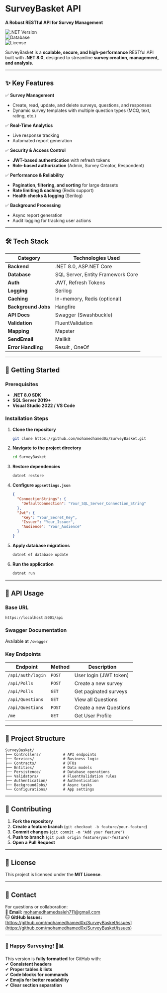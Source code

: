 # **SurveyBasket API**  

**A Robust RESTful API for Survey Management**  

![.NET Version](https://img.shields.io/badge/.NET-8.0-blue)  
![Database](https://img.shields.io/badge/Database-SQL%20Server-red)  
![License](https://img.shields.io/badge/License-MIT-green)  

SurveyBasket is a **scalable, secure, and high-performance** RESTful API built with **.NET 8.0**, designed to streamline **survey creation, management, and analysis**.  

---

## **✨ Key Features**  

✅ **Survey Management**  
- Create, read, update, and delete surveys, questions, and responses  
- Dynamic survey templates with multiple question types (MCQ, text, rating, etc.)  

✅ **Real-Time Analytics**  
- Live response tracking  
- Automated report generation  

✅ **Security & Access Control**  
- **JWT-based authentication** with refresh tokens  
- **Role-based authorization** (Admin, Survey Creator, Respondent)  

✅ **Performance & Reliability**  
- **Pagination, filtering, and sorting** for large datasets  
- **Rate limiting & caching** (Redis support)  
- **Health checks & logging** (Serilog)  

✅ **Background Processing**  
- Async report generation  
- Audit logging for tracking user actions  

---

## **🛠 Tech Stack**  

| Category        | Technologies Used |  
|----------------|------------------|  
| **Backend**    | .NET 8.0, ASP.NET Core |  
| **Database**   | SQL Server, Entity Framework Core |  
| **Auth**       | JWT, Refresh Tokens |  
| **Logging**    | Serilog |  
| **Caching**    | In-memory, Redis (optional) |  
| **Background Jobs** | Hangfire |  
| **API Docs**   | Swagger (Swashbuckle) |  
| **Validation** | FluentValidation | 
| **Mapping** | Mapster |  
| **SendEmail** | Mailkit |  
| **Error Handling** | Result , OneOf|  

---

## **🚀 Getting Started**  

### **Prerequisites**  
- **.NET 8.0 SDK**  
- **SQL Server 2019+**  
- **Visual Studio 2022 / VS Code**  

### **Installation Steps**  

1. **Clone the repository**  
   ```bash
   git clone https://github.com/mohamedhamed0x/SurveyBasket.git
   ```  

2. **Navigate to the project directory**  
   ```bash
   cd SurveyBasket
   ```  

3. **Restore dependencies**  
   ```bash
   dotnet restore
   ```  

4. **Configure `appsettings.json`**  
   ```json
   {
     "ConnectionStrings": {
       "DefaultConnection": "Your_SQL_Server_Connection_String"
     },
     "Jwt": {
       "Key": "Your_Secret_Key",
       "Issuer": "Your_Issuer",
       "Audience": "Your_Audience"
     }
   }
   ```  

5. **Apply database migrations**  
   ```bash
   dotnet ef database update
   ```  

6. **Run the application**  
   ```bash
   dotnet run
   ```  

---

## **📌 API Usage**  

### **Base URL**  
`https://localhost:5001/api`  

### **Swagger Documentation**  
Available at `/swagger`  

### **Key Endpoints**  

| **Endpoint**          | **Method** | **Description** |  
|----------------------|-----------|----------------|  
| `/api/auth/login`    | `POST`    | User login (JWT token) |  
| `/api/Polls`         | `POST`    | Create a new survey |  
| `/api/Polls`         | `GET`     | Get paginated surveys |  
| `/api/Questions`     | `GET`     | View all Questions |  
| `/api/Questions`     | `POST`    | Create a new Questions |  
| `/me`                | `GET`     | Get User Profile |  

---

## **📂 Project Structure**  

```
SurveyBasket/
├── Controllers/          # API endpoints
├── Services/             # Business logic
├── Contracts/            # DTOs
├── Entities/             # Data models 
├── Persistence/          # Database operations
├── Validators/           # FluentValidation rules
├── Authentication/       # Authentication 
├── BackgroundJobs/       # Async tasks
└── Configurations/       # App settings
```

---

## **🤝 Contributing**  

1. **Fork the repository**  
2. **Create a feature branch** (`git checkout -b feature/your-feature`)  
3. **Commit changes** (`git commit -m "Add your feature"`)  
4. **Push to branch** (`git push origin feature/your-feature`)  
5. **Open a Pull Request**  

---

## **📜 License**  
This project is licensed under the **MIT License**.  

---

## **📩 Contact**  
For questions or collaboration:  
📧 **Email:** mohamedhamedsaleh711@gmail.com  
🐱 **GitHub Issues:** [https://github.com/mohamedhamed0x/SurveyBasket/issues](https://github.com/mohamedhamed0x/SurveyBasket/issues)  

---

### **🌟 Happy Surveying!** 🚀📊  

This version is **fully formatted** for GitHub with:  
✔ **Consistent headers**  
✔ **Proper tables & lists**  
✔ **Code blocks for commands**  
✔ **Emojis for better readability**  
✔ **Clear section separation**  
